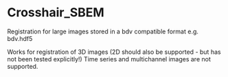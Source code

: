 # Crosshair_SBEM

Registration for large images stored in a bdv compatible format e.g. bdv.hdf5

Works for registration of 3D images (2D should also be supported - but has not been tested explicitly!)
Time series and multichannel images are not supported.
